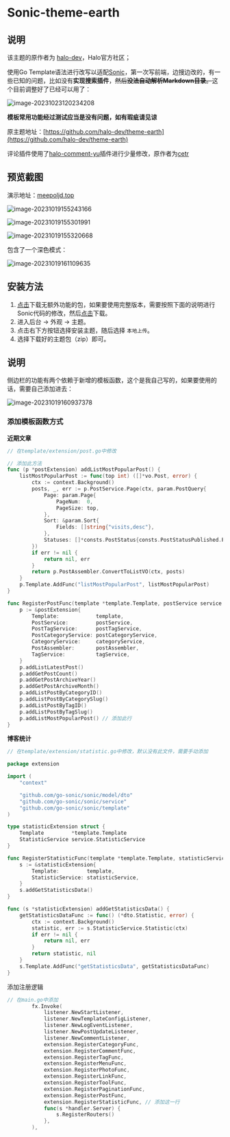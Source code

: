 # Sonic-theme-earth

## 说明

该主题的原作者为 [halo-dev](https://github.com/halo-dev)，Halo官方社区；

使用Go Template语法进行改写以适配[Sonic](https://github.com/go-sonic/sonic)，第一次写前端，边搜边改的，有一些已知的问题，比如没有**实现搜索插件**，~~然后**没法自动解析Markdown目录**。~~这个目前调整好了已经可以用了：

![image-20231023120234208](https://meepoljd.oss-cn-hangzhou.aliyuncs.com/img/image-20231023120234208.png)

**模板常用功能经过测试应当是没有问题，如有瑕疵请见谅**

原主题地址：[https://github.com/halo-dev/theme-earth](https://github.com/halo-dev/theme-earth)

评论插件使用了[halo-comment-yu](https://github.com/cetr/halo-comment-yu)插件进行少量修改，原作者为[cetr](https://github.com/cetr)

## 预览截图

演示地址：[meepoljd.top](https://meepoljd.top/)

![image-20231019155243166](https://meepoljd.oss-cn-hangzhou.aliyuncs.com/img/image-20231019155243166.png)

![image-20231019155301991](https://meepoljd.oss-cn-hangzhou.aliyuncs.com/img/image-20231019155301991.png)

![image-20231019155320668](https://meepoljd.oss-cn-hangzhou.aliyuncs.com/img/image-20231019155320668.png)

包含了一个深色模式：

![image-20231019161109635](https://meepoljd.oss-cn-hangzhou.aliyuncs.com/img/image-20231019161109635.png)

## 安装方法

1. [点击](https://github.com/Meepoljdx/sonic-theme-earth/releases/download/1.6.0/sonic-theme-earth-lite.zip)下载无额外功能的包，如果要使用完整版本，需要按照下面的说明进行Sonic代码的修改，然后[点击](https://github.com/Meepoljdx/sonic-theme-earth/releases/download/1.6.0/sonic-theme-earth.zip)下载。
2. 进入后台 -> 外观 -> 主题。
3. 点击右下方按钮选择安装主题，随后选择 `本地上传`。
4. 选择下载好的主题包（zip）即可。

## 说明

侧边栏的功能有两个依赖于新增的模板函数，这个是我自己写的，如果要使用的话，需要自己添加进去：

![image-20231019160937378](https://meepoljd.oss-cn-hangzhou.aliyuncs.com/img/image-20231019160937378.png)

### 添加模板函数方式

**近期文章**

```go
// 在template/extension/post.go中修改

// 添加此方法
func (p *postExtension) addListMostPopularPost() {
	listMostPopularPost := func(top int) ([]*vo.Post, error) {
		ctx := context.Background()
		posts, _, err := p.PostService.Page(ctx, param.PostQuery{
			Page: param.Page{
				PageNum:  0,
				PageSize: top,
			},
			Sort: &param.Sort{
				Fields: []string{"visits,desc"},
			},
			Statuses: []*consts.PostStatus{consts.PostStatusPublished.Ptr()},
		})
		if err != nil {
			return nil, err
		}
		return p.PostAssembler.ConvertToListVO(ctx, posts)
	}
	p.Template.AddFunc("listMostPopularPost", listMostPopularPost)
}

func RegisterPostFunc(template *template.Template, postService service.PostService, postTagService service.PostTagService, postCategoryService service.PostCategoryService, categoryService service.CategoryService, postAssembler assembler.PostAssembler, tagService service.TagService) {
	p := &postExtension{
		Template:            template,
		PostService:         postService,
		PostTagService:      postTagService,
		PostCategoryService: postCategoryService,
		CategoryService:     categoryService,
		PostAssembler:       postAssembler,
		TagService:          tagService,
	}
	p.addListLatestPost()
	p.addGetPostCount()
	p.addGetPostArchiveYear()
	p.addGetPostArchiveMonth()
	p.addListPostByCategoryID()
	p.addListPostByCategorySlug()
	p.addListPostByTagID()
	p.addListPostByTagSlug()
	p.addListMostPopularPost() // 添加此行
}
```

**博客统计**

```go
// 在template/extension/statistic.go中修改，默认没有此文件，需要手动添加

package extension

import (
	"context"

	"github.com/go-sonic/sonic/model/dto"
	"github.com/go-sonic/sonic/service"
	"github.com/go-sonic/sonic/template"
)

type statisticExtension struct {
	Template         *template.Template
	StatisticService service.StatisticService
}

func RegisterStatisticFunc(template *template.Template, statisticService service.StatisticService) {
	s := &statisticExtension{
		Template:         template,
		StatisticService: statisticService,
	}
	s.addGetStatisticsData()
}

func (s *statisticExtension) addGetStatisticsData() {
	getStatisticsDataFunc := func() (*dto.Statistic, error) {
		ctx := context.Background()
		statistic, err := s.StatisticService.Statistic(ctx)
		if err != nil {
			return nil, err
		}
		return statistic, nil
	}
	s.Template.AddFunc("getStatisticsData", getStatisticsDataFunc)
}
```

添加注册逻辑

```go
// 在main.go中添加
		fx.Invoke(
			listener.NewStartListener,
			listener.NewTemplateConfigListener,
			listener.NewLogEventListener,
			listener.NewPostUpdateListener,
			listener.NewCommentListener,
			extension.RegisterCategoryFunc,
			extension.RegisterCommentFunc,
			extension.RegisterTagFunc,
			extension.RegisterMenuFunc,
			extension.RegisterPhotoFunc,
			extension.RegisterLinkFunc,
			extension.RegisterToolFunc,
			extension.RegisterPaginationFunc,
			extension.RegisterPostFunc,
			extension.RegisterStatisticFunc, // 添加这一行
			func(s *handler.Server) {
				s.RegisterRouters()
			},
		),
```

